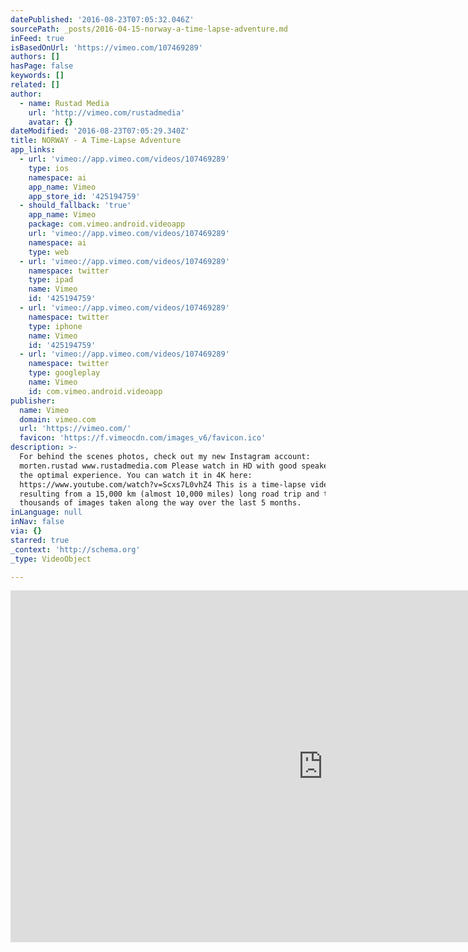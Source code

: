 ```yaml
---
datePublished: '2016-08-23T07:05:32.046Z'
sourcePath: _posts/2016-04-15-norway-a-time-lapse-adventure.md
inFeed: true
isBasedOnUrl: 'https://vimeo.com/107469289'
authors: []
hasPage: false
keywords: []
related: []
author:
  - name: Rustad Media
    url: 'http://vimeo.com/rustadmedia'
    avatar: {}
dateModified: '2016-08-23T07:05:29.340Z'
title: NORWAY - A Time-Lapse Adventure
app_links:
  - url: 'vimeo://app.vimeo.com/videos/107469289'
    type: ios
    namespace: ai
    app_name: Vimeo
    app_store_id: '425194759'
  - should_fallback: 'true'
    app_name: Vimeo
    package: com.vimeo.android.videoapp
    url: 'vimeo://app.vimeo.com/videos/107469289'
    namespace: ai
    type: web
  - url: 'vimeo://app.vimeo.com/videos/107469289'
    namespace: twitter
    type: ipad
    name: Vimeo
    id: '425194759'
  - url: 'vimeo://app.vimeo.com/videos/107469289'
    namespace: twitter
    type: iphone
    name: Vimeo
    id: '425194759'
  - url: 'vimeo://app.vimeo.com/videos/107469289'
    namespace: twitter
    type: googleplay
    name: Vimeo
    id: com.vimeo.android.videoapp
publisher:
  name: Vimeo
  domain: vimeo.com
  url: 'https://vimeo.com/'
  favicon: 'https://f.vimeocdn.com/images_v6/favicon.ico'
description: >-
  For behind the scenes photos, check out my new Instagram account:
  morten.rustad www.rustadmedia.com Please watch in HD with good speakers for
  the optimal experience. You can watch it in 4K here:
  https://www.youtube.com/watch?v=Scxs7L0vhZ4 This is a time-lapse video
  resulting from a 15,000 km (almost 10,000 miles) long road trip and tens of
  thousands of images taken along the way over the last 5 months.
inLanguage: null
inNav: false
via: {}
starred: true
_context: 'http://schema.org'
_type: VideoObject

---
```

<iframe src="https://cdn.embedly.com/widgets/media.html?src=https%3A%2F%2Fplayer.vimeo.com%2Fvideo%2F107469289&amp;url=https%3A%2F%2Fvimeo.com%2F107469289&amp;image=http%3A%2F%2Fi.vimeocdn.com%2Fvideo%2F490874305_1280.jpg&amp;key=b7d04c9b404c499eba89ee7072e1c4f7&amp;type=text%2Fhtml&amp;schema=vimeo" width="1000" height="563" scrolling="no" frameborder="0" allowfullscreen="allowfullscreen" style=""></iframe>